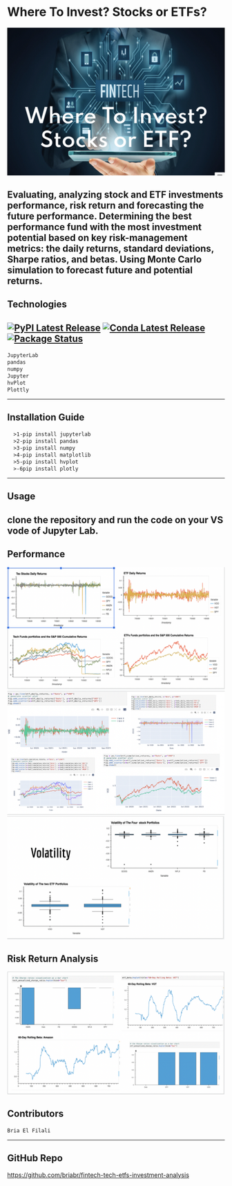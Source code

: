 # Where To Invest? Stocks or ETFs?
![](./images/Screen%20Shot%202023-02-15%20at%2010.16.24%20PM.png)

Evaluating, analyzing stock and ETF investments performance, risk return and forecasting the future performance. Determining the best performance fund with the most investment potential based on key risk-management metrics: the daily returns, standard deviations, Sharpe ratios, and betas. Using Monte Carlo simulation to forecast future and potential returns. 
----
## Technologies
[![PyPI Latest Release](https://img.shields.io/pypi/v/pandas.svg)](https://pypi.org/project/pandas/)
[![Conda Latest Release](https://anaconda.org/conda-forge/pandas/badges/version.svg)](https://anaconda.org/anaconda/pandas/)
[![Package Status](https://img.shields.io/pypi/status/pandas.svg)](https://pypi.org/project/pandas/)
---
```
JupyterLab 
pandas
numpy 
Jupyter
hvPlot
Plottly
``` 
---

## Installation Guide
```
  >1-pip install jupyterlab
  >2-pip install pandas
  >3-pip install numpy
  >4-pip install matplotlib
  >5-pip install hvplot
  >-6pip install plotly 
  ```
  ---

## Usage

clone the repository and run the code on your VS vode of Jupyter Lab.
---

## Performance
![](./images/Screen%20Shot%202023-02-15%20at%2010.10.02%20PM.png)
![](./images/Screen%20Shot%202023-02-15%20at%2010.10.14%20PM.png)
![](./images/Screen%20Shot%202023-02-15%20at%2010.14.41%20PM.png)

## Risk Return Analysis
![](./images/Screen%20Shot%202023-02-15%20at%2010.10.39%20PM.png)

## Contributors
```
Bria El Filali
```
---

## GitHub Repo
https://github.com/briabr/fintech-tech-etfs-investment-analysis
